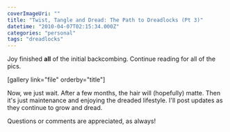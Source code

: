 ```yaml
---
coverImageUri: ""
title: "Twist, Tangle and Dread: The Path to Dreadlocks (Pt 3)"
datetime: "2010-04-07T02:15:34.000Z"
categories: "personal"
tags: "dreadlocks"
---
```


Joy finished **all** of the initial backcombing. Continue reading for all of the pics.

\[gallery link="file" orderby="title"\]

Now, we just wait. After a few months, the hair will (hopefully) matte. Then it's just maintenance and enjoying the dreaded lifestyle. I'll post updates as they continue to grow and dread.

Questions or comments are appreciated, as always!
